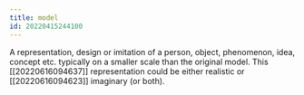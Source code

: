 ```yaml
---
title: model
id: 20220415244100
---
```


A representation, design or imitation of a person, object, phenomenon, idea, concept etc. typically on a smaller scale than the original model. This [[20220616094637]] representation could be either realistic or [[20220616094623]] imaginary (or both).
